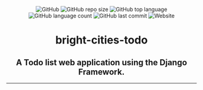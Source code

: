 <!---->
<div align='center'></div>
<!---->
<div align='center'>

![GitHub](https://img.shields.io/github/license/firminoneto11/bright-cities-todo?style=for-the-badge)
![GitHub repo size](https://img.shields.io/github/repo-size/firminoneto11/bright-cities-todo?style=for-the-badge)
![GitHub top language](https://img.shields.io/github/languages/top/firminoneto11/bright-cities-todo?style=for-the-badge)
![GitHub language count](https://img.shields.io/github/languages/count/firminoneto11/bright-cities-todo?style=for-the-badge)
![GitHub last commit](https://img.shields.io/github/last-commit/firminoneto11/bright-cities-todo?style=for-the-badge)
![Website](https://img.shields.io/website?down_message=Offline&style=for-the-badge&up_message=Online&url=https%3A%2F%2Fbright-cities-todo.herokuapp.com%2F)

</div>
<div align='center'><h1>bright-cities-todo</h1></div>
<div align='center'><h2>A Todo list web application using the Django Framework.</h2></div>
<hr>